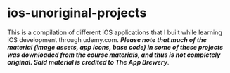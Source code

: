 # ios-unoriginal-projects
This is a compilation of different iOS applications that I built while learning iOS development through udemy.com. 
***Please note that much of the material (image assets, app icons, base code) in some of these projects was downloaded from the course materials, and thus is not completely original. Said material is credited to The App Brewery***.
